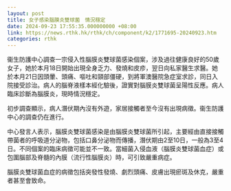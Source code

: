 ```yaml
---
layout: post
title: 女子感染腦膜炎雙球菌　情況穩定
date: 2024-09-23 17:55:35.000000000 +08:00
link: https://news.rthk.hk/rthk/ch/component/k2/1771695-20240923.htm
categories: rthk
---
```


衞生防護中心調查一宗侵入性腦膜炎雙球菌感染個案，涉及過往健康良好的50歲女子，她於本月18日開始出現全身乏力、發燒和皮疹，翌日向私家醫生求醫。她於本月21日因頭暈、頭痛、嘔吐和頸部僵硬，到將軍澳醫院急症室求診，同日入院接受診治。病人的腦脊液樣本經化驗後，證實對腦膜炎雙球菌呈陽性反應。病人臨床診斷為腦膜炎，現時情況穩定。

初步調查顯示，病人潛伏期內沒有外遊，家居接觸者至今沒有出現病徵。衞生防護中心的調查仍在進行。

中心發言人表示，腦膜炎雙球菌感染是由腦膜炎雙球菌所引起，主要經由直接接觸帶菌者的呼吸道分泌物，包括口鼻分泌物而傳播，潛伏期由2至10日，一般為3至4日。不同個案的臨床病徵可能並不一致。當細菌入侵血液（腦膜炎雙球菌血症）或包圍腦部及脊髓的內膜（流行性腦膜炎）時，可引致嚴重病症。

腦膜炎雙球菌血症的病徵包括突發性發燒、劇烈頭痛、皮膚出現瘀斑及休克，嚴重者甚至會致命。
